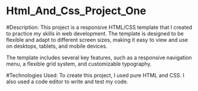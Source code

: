 # Html_And_Css_Project_One
#Description:
This project is a responsive HTML/CSS template that I created to practice my skills in web development. The template is designed to be flexible and adapt to different screen sizes, making it easy to view and use on desktops, tablets, and mobile devices.

The template includes several key features, such as a responsive navigation menu, a flexible grid system, and customizable typography. 

#Technologies Used:
To create this project, I used pure HTML and CSS. I also used a code editor to write and test my code.
